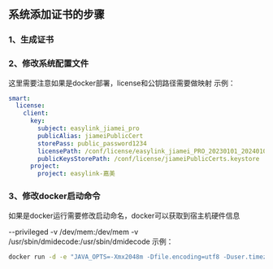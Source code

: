 ## 系统添加证书的步骤
### 1、生成证书
### 2、修改系统配置文件
这里需要注意如果是docker部署，license和公钥路径需要做映射
示例：
```yml
smart:
  license:
    client:
      key:
        subject: easylink_jiamei_pro
        publicAlias: jiameiPublicCert
        storePass: public_password1234
        licensePath: /conf/license/easylink_jiamei_PRO_20230101_20240101.lic
        publicKeysStorePath: /conf/license/jiameiPublicCerts.keystore
      project:
        project: easylink-嘉美
```
### 3、修改docker启动命令
如果是docker运行需要修改启动命名，docker可以获取到宿主机硬件信息

--privileged -v /dev/mem:/dev/mem  -v /usr/sbin/dmidecode:/usr/sbin/dmidecode
示例：
```bash
docker run -d -e "JAVA_OPTS=-Xmx2048m -Dfile.encoding=utf8 -Duser.timezone=GMT+08" --restart=always --privileged -v /dev/mem:/dev/mem  -v /usr/sbin/dmidecode:/usr/sbin/dmidecode -v /mnt/easylink/conf:/conf -v /mnt/easylink/log:/log -p 9096:8080 --name easylink-main easylink-main
```